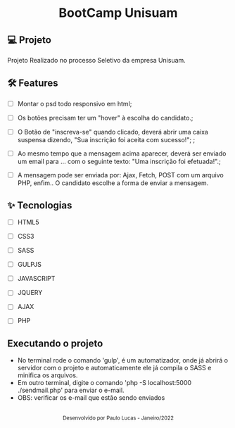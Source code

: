 <h1 align="center">
  BootCamp Unisuam
</h1>

<!-- ![cover](https://github.com/PauloLuccas/Gameplay/blob/65725d8b12d760e257967ba3efb05a0c5b529e63/assets/cover.png) -->


## 💻 Projeto
Projeto Realizado no processo Seletivo da empresa Unisuam.


## :hammer_and_wrench: Features 

-   [ ] Montar o psd todo responsivo em html;
-   [ ] Os botões precisam ter um "hover" à escolha do candidato.;
-   [ ]  O Botão de "inscreva-se" quando clicado, deverá abrir uma caixa suspensa dizendo, "Sua inscrição foi aceita com sucesso!"; ;
-   [ ] Ao mesmo tempo que a mensagem acima aparecer, deverá ser enviado um email para ... com o seguinte texto: "Uma inscrição foi efetuada!".;
-   [ ] A mensagem pode ser enviada por: Ajax, Fetch, POST com um arquivo PHP, enfim.. O candidato escolhe a forma de enviar a mensagem.



## ✨ Tecnologias

-   [ ] HTML5
-   [ ] CSS3
-   [ ] SASS
-   [ ] GULPJS
-   [ ] JAVASCRIPT
-   [ ] JQUERY
-   [ ] AJAX
-   [ ] PHP


## Executando o projeto

-   No terminal rode o comando 'gulp', é um automatizador, onde já abrirá o servidor com o projeto e automaticamente ele já compila o SASS e minifica os arquivos.
-   Em outro terminal, digite o comando 'php -S localhost:5000 ./sendmail.php' para enviar o e-mail. 
-   OBS: verificar os e-mail que estão sendo enviados

<br />

<div align="center">
  <small>Desenvolvido por Paulo Lucas - Janeiro/2022</small>
</div>
